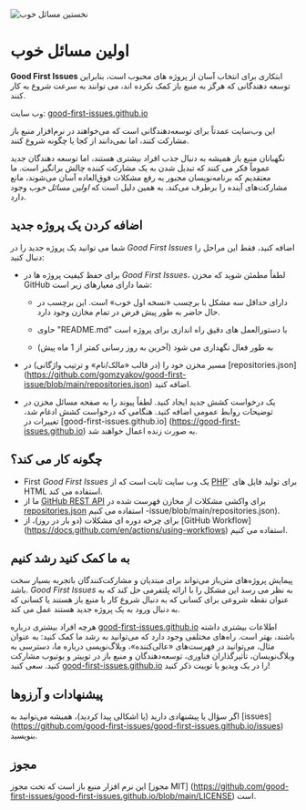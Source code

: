 ![نخستین مسائل خوب](../assets/github/social-preview.png)

# اولین مسائل خوب

**Good First Issues** ابتکاری برای انتخاب آسان از پروژه های محبوب است، بنابراین توسعه دهندگانی که هرگز به منبع باز کمک نکرده اند، می توانند به سرعت شروع به کار کنند.

وب سایت: [good-first-issues.github.io](https://good-first-issues.github.io)

این وب‌سایت عمدتاً برای توسعه‌دهندگانی است که می‌خواهند در نرم‌افزار منبع باز مشارکت کنند، اما نمی‌دانند از کجا یا چگونه شروع کنند.

نگهبانان منبع باز همیشه به دنبال جذب افراد بیشتری هستند، اما توسعه دهندگان جدید عموماً فکر می کنند که تبدیل شدن به یک مشارکت کننده چالش برانگیز است. ما معتقدیم که برنامه‌نویسان مجبور به رفع مشکلات فوق‌العاده آسان می‌شوند، مانع مشارکت‌های آینده را برطرف می‌کند. به همین دلیل است که *اولین مسائل خوب* وجود دارد.

## اضافه کردن یک پروژه جدید

شما می توانید یک پروژه جدید را در *Good First Issues* اضافه کنید، فقط این مراحل را دنبال کنید:

- برای حفظ کیفیت پروژه ها در *Good First Issues*، لطفاً مطمئن شوید که مخزن GitHub شما دارای معیارهای زیر است:

     - دارای حداقل سه مشکل با برچسب «نسخه اول خوب» است. این برچسب در حال حاضر به طور پیش فرض در تمام مخازن وجود دارد.

     - حاوی "README.md" با دستورالعمل های دقیق راه اندازی برای پروژه است

     - به طور فعال نگهداری می شود (آخرین به روز رسانی کمتر از 1 ماه پیش)

- مسیر مخزن خود را (در قالب «مالک/نام» و ترتیب واژگانی) در [repositories.json] (https://github.com/gomzyakov/good-first-issue/blob/main/repositories.json) اضافه کنید.

- یک درخواست کشش جدید ایجاد کنید. لطفاً پیوند را به صفحه مسائل مخزن در توضیحات روابط عمومی اضافه کنید. هنگامی که درخواست کشش ادغام شد، تغییرات در [good-first-issues.github.io] (https://good-first-issues.github.io) به صورت زنده اعمال خواهند شد.

## چگونه کار می کند؟

- First *Good First Issues* یک وب سایت ثابت است که از [PHP](https://www.php.net)` برای تولید فایل های HTML استفاده می کند.
- ما از [GitHub REST API](https://docs.github.com/en/rest) برای واکشی مشکلات از مخازن فهرست شده در [repositories.json](https://github.com/gomzyakov/good-first) استفاده می کنیم -issue/blob/main/repositories.json).
- برای چرخه دوره ای مشکلات (دو بار در روز)، از [GitHub Workflow] (https://docs.github.com/en/actions/using-workflows) استفاده می کنیم.

## به ما کمک کنید رشد کنیم

پیمایش پروژه‌های متن‌باز می‌تواند برای مبتدیان و مشارکت‌کنندگان باتجربه بسیار سخت باشد. *Good First Issues* به نظر می رسد این مشکل را با ارائه پلتفرمی حل کند که به عنوان نقطه شروعی برای کسانی که به دنبال شروع کار با منبع باز هستند یا کسانی که به دنبال ورود به یک پروژه جدید هستند عمل می کند.

هرچه افراد بیشتری درباره [good-first-issues.github.io](https://good-first-issues.github.io) اطلاعات بیشتری داشته باشند، بهتر است. راه‌های مختلفی وجود دارد که می‌توانید به رشد ما کمک کنید: به عنوان مثال، می‌توانید در فهرست‌های «عالی‌کننده»، وبلاگ‌نویسی درباره ما، دسترسی به وبلاگ‌نویسان، تأثیرگذاران فناوری، توسعه‌دهندگان و منبع باز در توییتر و یوتیوب مشارکت کنید. سعی کنید [good-first-issues.github.io](https://good-first-issues.github.io) را در یک ویدیو یا توییت ذکر کنید!

## پیشنهادات و آرزوها

اگر سؤال یا پیشنهادی دارید (یا اشکالی پیدا کردید)، همیشه می‌توانید به [issues] (https://github.com/good-first-issues/good-first-issues.github.io/issues) بنویسید.

## مجوز

این نرم افزار منبع باز است که تحت مجوز [مجوز MIT] (https://github.com/good-first-issues/good-first-issues.github.io/blob/main/LICENSE) است.